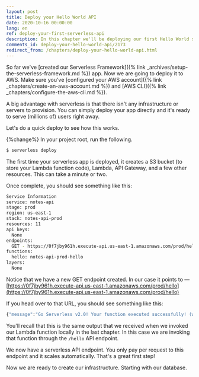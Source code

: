 ```yaml
---
layout: post
title: Deploy your Hello World API
date: 2020-10-16 00:00:00
lang: en
ref: deploy-your-first-serverless-api
description: In this chapter we'll be deploying our first Hello World serverless API. We'll be using the `serverless deploy` command to deploy it to AWS.
comments_id: deploy-your-hello-world-api/2173
redirect_from: /chapters/deploy-your-hello-world-api.html
---
```


So far we've [created our Serverless Framework]({% link _archives/setup-the-serverless-framework.md %}) app. Now we are going to deploy it to AWS. Make sure you've [configured your AWS account]({% link _chapters/create-an-aws-account.md %}) and [AWS CLI]({% link _chapters/configure-the-aws-cli.md %}).

A big advantage with serverless is that there isn't any infrastructure or servers to provision. You can simply deploy your app directly and it's ready to serve (millions of) users right away.

Let's do a quick deploy to see how this works.

{%change%} In your project root, run the following.

``` bash
$ serverless deploy
```

The first time your serverless app is deployed, it creates a S3 bucket (to store your Lambda function code), Lambda, API Gateway, and a few other resources. This can take a minute or two.

Once complete, you should see something like this:

``` bash
Service Information
service: notes-api
stage: prod
region: us-east-1
stack: notes-api-prod
resources: 11
api keys:
  None
endpoints:
  GET - https://0f7jby961h.execute-api.us-east-1.amazonaws.com/prod/hello
functions:
  hello: notes-api-prod-hello
layers:
  None
```

Notice that we have a new GET endpoint created. In our case it points to — [https://0f7jby961h.execute-api.us-east-1.amazonaws.com/prod/hello](https://0f7jby961h.execute-api.us-east-1.amazonaws.com/prod/hello)

If you head over to that URL, you should see something like this:

``` bash
{"message":"Go Serverless v2.0! Your function executed successfully! (with a delay)"}
```

You'll recall that this is the same output that we received when we invoked our Lambda function locally in the last chapter. In this case we are invoking that function through the `/hello` API endpoint.

We now have a serverless API endpoint. You only pay per request to this endpoint and it scales automatically. That's a great first step! 

Now we are ready to create our infrastructure. Starting with our database.

